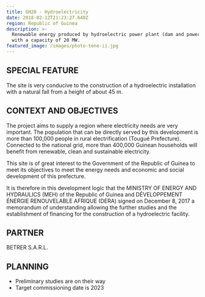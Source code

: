 ```yaml
---
title: GH20 - Hydroelectricity
date: 2018-02-12T21:23:27.640Z
region: Republic of Guinea
description: >-
  Renewable energy produced by hydroelectric power plant (dam and power station)
  with a capacity of 20 MW.
featured_image: /images/photo-tene-ii.jpg
---
```

## SPECIAL FEATURE

The site is very conducive to the construction of a hydroelectric installation with a natural fall from a height of about 45 m.

## CONTEXT AND OBJECTIVES

The project aims to supply a region where electricity needs are very important. The population that can be directly served by this development is more than 100,000 people in rural electrification (Tougué Prefecture). Connected to the national grid, more than 400,000 Guinean households will benefit from renewable, clean and sustainable electricity.

This site is of great interest to the Government of the Republic of Guinea to meet its objectives to meet the energy needs and economic and social development of this prefecture.

It is therefore in this development logic that the MINISTRY OF ENERGY AND HYDRAULICS (MEH) of the Republic of Guinea and DÉVELOPPEMENT ÉNERGIE RENOUVELABLE AFRIQUE (DERA) signed on December 8, 2017 a memorandum of understanding allowing the further studies and the establishment of financing for the construction of a hydroelectric facility.

## PARTNER

BETRER S.A.R.L.

## PLANNING

* Preliminary studies are on their way
* Target commissioning date is 2023
